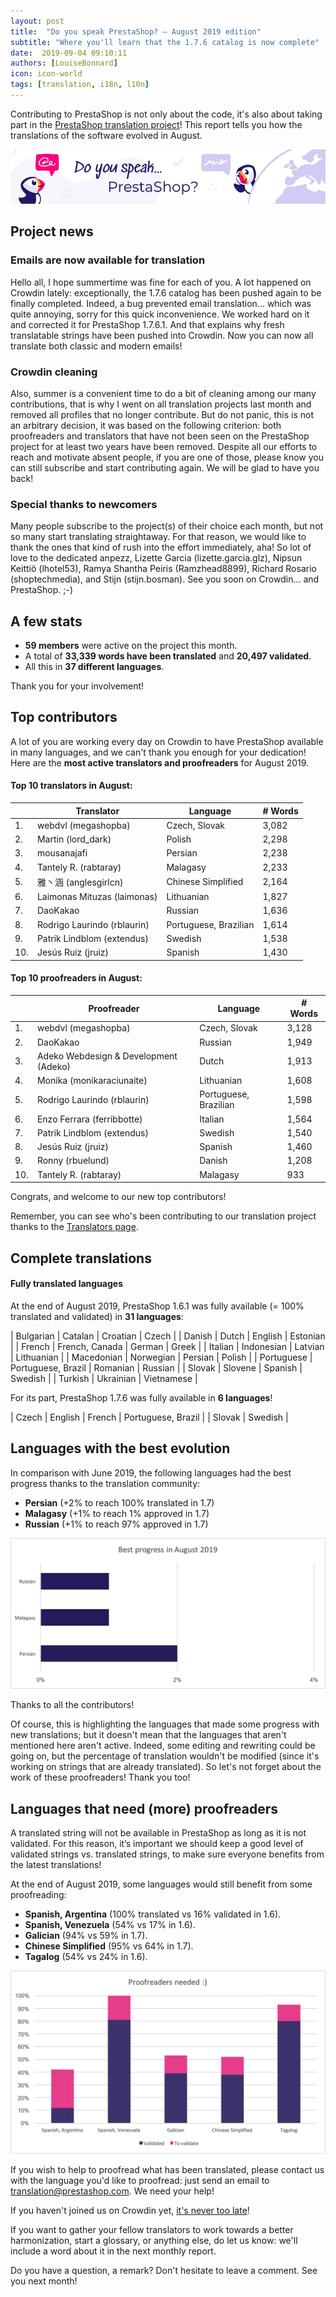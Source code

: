 ```yaml
---
layout: post
title:  "Do you speak PrestaShop? – August 2019 edition"
subtitle: "Where you'll learn that the 1.7.6 catalog is now complete"
date:  2019-09-04 09:10:11
authors: [LouiseBonnard]
icon: icon-world
tags: [translation, i18n, l10n]
---
```


Contributing to PrestaShop is not only about the code, it's also about taking part in the [PrestaShop translation project](https://crowdin.com/project/prestashop-official)! This report tells you how the translations of the software evolved in August.

![Crowdin Monthly banner](/assets/images/2019/01/Build-Crowdin-banner.jpg)

## Project news


### Emails are now available for translation

Hello all, I hope summertime was fine for each of you. A lot happened on Crowdin lately: exceptionally, the 1.7.6 catalog has been pushed again to be finally completed. Indeed, a bug prevented email translation... which was quite annoying, sorry for this quick inconvenience. We worked hard on it and corrected it for PrestaShop 1.7.6.1. And that explains why fresh translatable strings have been pushed into Crowdin. Now you can now all translate both classic and modern emails!


### Crowdin cleaning

Also, summer is a convenient time to do a bit of cleaning among our many contributions, that is why I went on all translation projects last month and removed all profiles that no longer contribute. But do not panic, this is not an arbitrary decision, it was based on the following criterion: both proofreaders and translators that have not been seen on the PrestaShop project for at least two years have been removed. Despite all our efforts to reach and motivate absent people, if you are one of those, please know you can still subscribe and start contributing again. We will be glad to have you back!


### Special thanks to newcomers

Many people subscribe to the project(s) of their choice each month, but not so many start translating straightaway. For that reason, we would like to thank the ones that kind of rush into the effort immediately, aha! So lot of love to the dedicated anpezz, Lizette Garcia
(lizette.garcia.glz), Nipsun Keittiö (lhotel53), Ramya Shantha Peiris (Ramzhead8899), Richard Rosario (shoptechmedia), and Stijn (stijn.bosman). See you soon on Crowdin… and PrestaShop. ;-)


## A few stats
 
* **59 members** were active on the project this month.
* A total of **33,339 words have been translated** and **20,497 validated**.
* All this in **37 different languages**.
 
Thank you for your involvement!
 

## Top contributors
 
A lot of you are working every day on Crowdin to have PrestaShop available in many languages, and we can't thank you enough for your dedication! Here are the **most active translators and proofreaders** for August 2019.

#### Top 10 translators in August:
 
| |Translator | Language | # Words
|-|---------- | -------- | ----------------
 1. | webdvl (megashopba) | Czech, Slovak | 3,082
 2. | Martin (lord_dark) | Polish | 2,298
 3. | mousanajafi | Persian | 2,238
 4. | Tantely R. (rabtaray) | Malagasy | 2,233
 5. | 雅丶涵 (anglesgirlcn) | Chinese Simplified | 2,164
 6. | Laimonas Mituzas (laimonas) | Lithuanian | 1,827
 7. | DaoKakao | Russian | 1,636
 8. | Rodrigo Laurindo (rblaurin) | Portuguese, Brazilian | 1,614
 9. | Patrik Lindblom (extendus) | Swedish | 1,538
10. | Jesús Ruiz (jruiz) | Spanish | 1,430
 
 
#### Top 10 proofreaders in August:
 
| | Proofreader | Language | # Words
|-| ---------- | -------- | ----------------
 1. | webdvl (megashopba) | Czech, Slovak | 3,128
 2. | DaoKakao | Russian | 1,949
 3. | Adeko Webdesign & Development (Adeko) | Dutch | 1,913
 4. | Monika (monikaraciunaite) | Lithuanian | 1,608
 5. | Rodrigo Laurindo (rblaurin) | Portuguese, Brazilian | 1,598
 6. | Enzo Ferrara (ferribbotte) | Italian | 1,564
 7. | Patrik Lindblom (extendus) | Swedish | 1,540
 8. | Jesús Ruiz (jruiz) | Spanish | 1,460
 9. | Ronny (rbuelund) | Danish | 1,208
10. | Tantely R. (rabtaray) | Malagasy | 933

Congrats, and welcome to our new top contributors!
 
Remember, you can see who's been contributing to our translation project thanks to the [Translators page](http://translators.prestashop.com/).
 
 
## Complete translations
 
#### Fully translated languages
 
At the end of August 2019, PrestaShop 1.6.1 was fully available (= 100% translated and validated) in **31 languages**:
 
| Bulgarian | Catalan | Croatian | Czech |
| Danish | Dutch | English | Estonian |
| French | French, Canada | German | Greek |
| Italian | Indonesian | Latvian | Lithuanian |
| Macedonian | Norwegian | Persian | Polish |
| Portuguese | Portuguese, Brazil | Romanian | Russian |
| Slovak | Slovene | Spanish | Swedish |
| Turkish | Ukrainian | Vietnamese |
 
For its part, PrestaShop 1.7.6 was fully available in **6 languages**!
 
| Czech | English | French | Portuguese, Brazil |
| Slovak | Swedish |

 
## Languages with the best evolution
 
In comparison with June 2019, the following languages had the best progress thanks to the translation community:
 
* **Persian** (+2% to reach 100% translated in 1.7)
* **Malagasy** (+1% to reach 1% approved in 1.7)
* **Russian** (+1% to reach 97% approved in 1.7)
 
![Best translation progress for August 2019](/assets/images/2019/09/Build-Crowdin-progress-August19.png)
 
Thanks to all the contributors!
 
Of course, this is highlighting the languages that made some progress with new translations; but it doesn't mean that the languages that aren't mentioned here aren't active. Indeed, some editing and rewriting could be going on, but the percentage of translation wouldn't be modified (since it's working on strings that are already translated). So let's not forget about the work of these proofreaders! Thank you too!
 
 
## Languages that need (more) proofreaders
 
A translated string will not be available in PrestaShop as long as it is not validated. For this reason, it’s important we should keep a good level of validated strings vs. translated strings, to make sure everyone benefits from the latest translations!
 
At the end of August 2019, some languages would still benefit from some proofreading:
 
* **Spanish, Argentina** (100% translated vs 16% validated in 1.6).
* **Spanish, Venezuela** (54% vs 17% in 1.6).
* **Galician** (94% vs 59% in 1.7).
* **Chinese Simplified** (95% vs 64% in 1.7).
* **Tagalog** (54% vs 24% in 1.6).
 
![Languages that need proofreading](/assets/images/2019/09/Build-Crowdin-proofreading-August19.png)
 
If you wish to help to proofread what has been translated, please contact us with the language you'd like to proofread: just send an email to translation@prestashop.com. We need your help! 
 
If you haven't joined us on Crowdin yet, [it's never too late](https://crowdin.com/project/prestashop-official)!
 
If you want to gather your fellow translators to work towards a better harmonization, start a glossary, or anything else, do let us know: we'll include a word about it in the next monthly report.
 
Do you have a question, a remark? Don't hesitate to leave a comment. See you next month!
